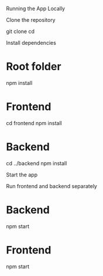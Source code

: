 Running the App Locally

Clone the repository

git clone <your-repo-link>
cd <your-project-folder>


Install dependencies

# Root folder
npm install

# Frontend
cd frontend
npm install

# Backend
cd ../backend
npm install


Start the app

Run frontend and backend separately

# Backend
npm start  

# Frontend
npm start
